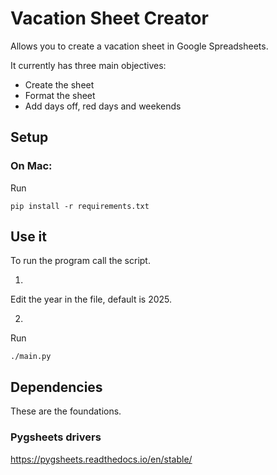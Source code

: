 # Vacation Sheet Creator
Allows you to create a vacation sheet in Google Spreadsheets.

It currently has three main objectives:
- Create the sheet
- Format the sheet
- Add days off, red days and weekends



## Setup
### On Mac:
Run
```
pip install -r requirements.txt
```

## Use it
To run the program call the script.

1.
Edit the year in the file, default is 2025.

2.
Run
```
./main.py
```

## Dependencies
These are the foundations.

### Pygsheets drivers
https://pygsheets.readthedocs.io/en/stable/

